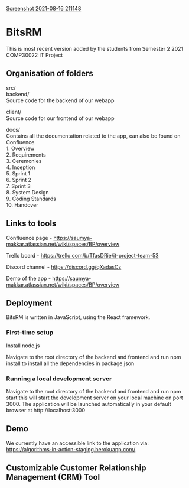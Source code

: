 [Screenshot 2021-08-16 211148](https://user-images.githubusercontent.com/55272244/130385729-2f5c0d34-4268-49c0-9602-3b1123f07cc6.png)
# BitsRM
This is most recent version added by the students from Semester 2 2021 COMP30022 IT Project

## Organisation of folders
src/  
backend/  
Source code for the backend of our webapp  

client/  
Source code for our frontend of our webapp  

docs/    
Contains all the documentation related to the app, can also be found on Confluence.  
    1.	Overview  
    2.	Requirements  
    3.	Ceremonies  
    4.	Inception  
    5.	Sprint 1  
    6.	Sprint 2  
    7.	Sprint 3  
    8.	System Design  
    9.	Coding Standards  
    10. Handover  

## Links to tools
Confluence page - https://saumya-makkar.atlassian.net/wiki/spaces/BP/overview

Trello board - https://trello.com/b/TfasDRie/it-project-team-53

Discord channel - https://discord.gg/qXadasCz

Demo of the app - https://saumya-makkar.atlassian.net/wiki/spaces/BP/overview


## Deployment
BitsRM is written in JavaScript, using the React framework.

### First-time setup
Install node.js 

Navigate to the root directory of the backend and frontend and run npm install to install all the dependencies in package.json

### Running a local development server

Navigate to the root directory of the backend and frontend and run npm start
this will start the development server on your local machine on port 3000.
The application will be launched automatically in your default browser at http://localhost:3000

## Demo
We currently have an accessible link to the application via: https://algorithms-in-action-staging.herokuapp.com/

## Customizable Customer Relationship Management (CRM) Tool
